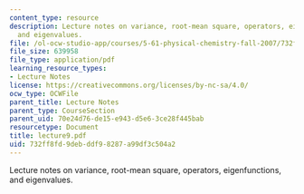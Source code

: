 ```yaml
---
content_type: resource
description: Lecture notes on variance, root-mean square, operators, eigenfunctions,
  and eigenvalues.
file: /ol-ocw-studio-app/courses/5-61-physical-chemistry-fall-2007/732ff8fd9debddf98287a99df3c504a2_lecture9.pdf
file_size: 639958
file_type: application/pdf
learning_resource_types:
- Lecture Notes
license: https://creativecommons.org/licenses/by-nc-sa/4.0/
ocw_type: OCWFile
parent_title: Lecture Notes
parent_type: CourseSection
parent_uid: 70e24d76-de15-e943-d5e6-3ce28f445bab
resourcetype: Document
title: lecture9.pdf
uid: 732ff8fd-9deb-ddf9-8287-a99df3c504a2
---
```

Lecture notes on variance, root-mean square, operators, eigenfunctions, and eigenvalues.